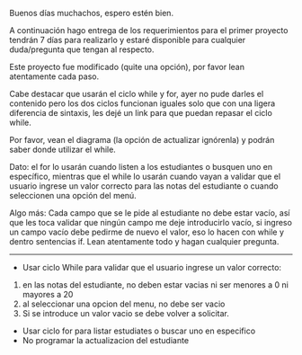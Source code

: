 Buenos días muchachos, espero estén bien.

A continuación hago entrega de los requerimientos para el primer proyecto tendrán 7 días para realizarlo y estaré disponible para cualquier duda/pregunta que tengan al respecto.

Este proyecto fue modificado (quite una opción), por favor lean atentamente cada paso.

Cabe destacar que usarán el ciclo while y for, ayer no pude darles el contenido pero los dos ciclos funcionan iguales solo que con una ligera diferencia de sintaxis, les dejé un link para que puedan repasar el ciclo while.

Por favor, vean el diagrama (la opción de actualizar ignórenla) y podrán saber donde utilizar el while.

Dato: el for lo usarán cuando listen a los estudiantes o busquen uno en específico, mientras que el while lo usarán cuando vayan a validar que el usuario ingrese un valor correcto para las notas del estudiante o cuando seleccionen una opción del menú.

Algo más: Cada campo que se le pide al estudiante no debe estar vacío, así que les toca validar que ningún campo me deje introducirlo vacío, si ingreso un campo vacío debe pedirme de nuevo el valor, eso lo hacen con while y dentro sentencias if. Lean atentamente todo y hagan cualquier pregunta.

---

- Usar ciclo While para validar que el usuario ingrese un valor correcto:

1. en las notas del estudiante, no deben estar vacias ni ser menores a 0 ni mayores a 20
2. al seleccionar una opcion del menu, no debe ser vacio
3. Si se introduce un valor vacio se debe volver a solicitar.

- Usar ciclo for para listar estudiates o buscar uno en especifico
- No programar la actualizacion del estudiante
